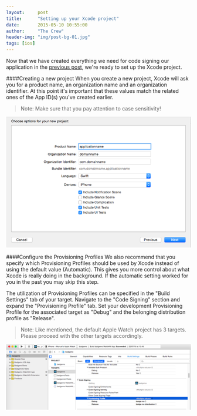 ```yaml
---
layout:     post
title:      "Setting up your Xcode project"
date:       2015-05-10 10:55:00
author:     "The Crew"
header-img: "img/post-bg-01.jpg"
tags: [ios]
---
```


Now that we have created everything we need for code signing our application in the [previous post](http://ciforios.github.io/2015/05/08/Code-Signing/), we're ready to set up the Xcode project.

####Creating a new project
When you create a new project, Xcode will ask you for a product name, an organization name and an organization identifier. At this point it's important that these values match the related ones of the App ID(s) you've created earlier.

> Note: Make sure that you pay attention to case sensitivity!

![image](/img/xcode-create-project.png)

####Configure the Provisioning Profiles
We also recommend that you specify which Provisioning Profiles should be used by Xcode instead of using the default value (Automatic). This gives you more control about what Xcode is really doing in the background. If the automatic setting worked for you in the past you may skip this step.

The utilization of Provisioning Profiles can be specified in the "Build Settings" tab of your target. Navigate to the "Code Signing" section and expand the "Provisioning Profile" tab. Set your development Provisioning Profile for the associated target as "Debug" and the belonging distribution profile as "Release".

> Note: Like mentioned, the default Apple Watch project has 3 targets. Please proceed with the other targets accordingly.

![image](/img/xcode-provisioning.png)